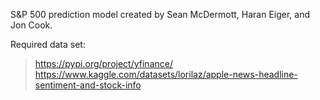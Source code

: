 S&P 500 prediction model created by Sean McDermott, Haran Eiger, and Jon Cook.

Required data set:
> https://pypi.org/project/yfinance/
> https://www.kaggle.com/datasets/lorilaz/apple-news-headline-sentiment-and-stock-info 

